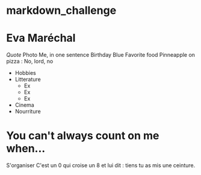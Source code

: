 # markdown_challenge
# Eva Maréchal
*Quote*
Photo
Me, in one sentence
Birthday
Blue
Favorite food
Pinneapple on pizza : No, lord, no
* Hobbies 
* Litterature
  * Ex
  * Ex
  * Ex
* Cinema
* Nourriture
# You can't always count on me when... 
S'organiser
C'est un 0 qui croise un 8 et lui dit : tiens tu as mis une ceinture.
